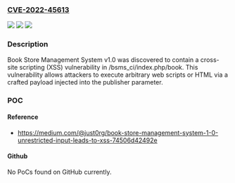 ### [CVE-2022-45613](https://cve.mitre.org/cgi-bin/cvename.cgi?name=CVE-2022-45613)
![](https://img.shields.io/static/v1?label=Product&message=n%2Fa&color=blue)
![](https://img.shields.io/static/v1?label=Version&message=n%2Fa&color=blue)
![](https://img.shields.io/static/v1?label=Vulnerability&message=n%2Fa&color=brighgreen)

### Description

Book Store Management System v1.0 was discovered to contain a cross-site scripting (XSS) vulnerability in /bsms_ci/index.php/book. This vulnerability allows attackers to execute arbitrary web scripts or HTML via a crafted payload injected into the publisher parameter.

### POC

#### Reference
- https://medium.com/@just0rg/book-store-management-system-1-0-unrestricted-input-leads-to-xss-74506d42492e

#### Github
No PoCs found on GitHub currently.

